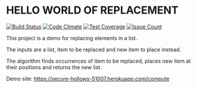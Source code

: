 HELLO WORLD OF REPLACEMENT
==========================

[![Build Status](https://travis-ci.org/bil588-msb/demoapp.svg?branch=master)](https://travis-ci.org/bil588-msb/demoapp)
[![Code Climate](https://codeclimate.com/github/bil588-msb/demoapp/badges/gpa.svg)](https://codeclimate.com/github/bil588-msb/demoapp)
[![Test Coverage](https://codeclimate.com/github/bil588-msb/demoapp/badges/coverage.svg)](https://codeclimate.com/github/bil588-msb/demoapp/coverage)
[![Issue Count](https://codeclimate.com/github/bil588-msb/demoapp/badges/issue_count.svg)](https://codeclimate.com/github/bil588-msb/demoapp)

This project is a demo for replacing elements in a list.

The inputs are a list, item to be replaced and new item to place instead.

The algorithm finds occurrences of item to be replaced, places new item at their positions and returns the new list.

Demo site: https://secure-hollows-51007.herokuapp.com/compute
